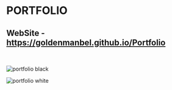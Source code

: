 # PORTFOLIO

## WebSite - https://goldenmanbel.github.io/Portfolio
<br />

![portfolio black](https://github.com/GoldenManBel/Portfolio/blob/master/preview/Portfolio_Black.jpg)
<br />

![portfolio white](https://github.com/GoldenManBel/Portfolio/blob/master/preview/Portfolio_White.jpg)
